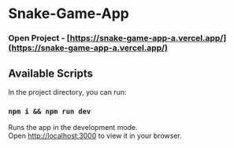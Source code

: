 # Snake-Game-App

### Open Project - [https://snake-game-app-a.vercel.app/](https://snake-game-app-a.vercel.app/)

## Available Scripts

In the project directory, you can run:

### `npm i && npm run dev`

Runs the app in the development mode.\
Open [http://localhost:3000](http://localhost:3000) to view it in your browser.
